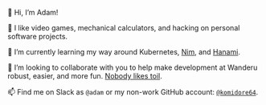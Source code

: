 👋 Hi, I’m Adam!

👀 I like video games, mechanical calculators, and hacking on personal software projects.

🌱 I’m currently learning my way around Kubernetes, [Nim](https://nim-lang.org/), and [Hanami](https://hanamirb.org/).

💞️ I’m looking to collaborate with you to help make development at Wanderu robust, easier, and more fun. [Nobody likes toil](https://sre.google/sre-book/eliminating-toil/).

📫 Find me on Slack as `@adam` or my non-work GitHub account: [`@komidore64`](https://github.com/komidore64).
